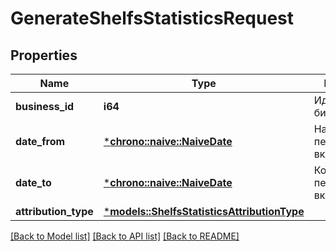 # GenerateShelfsStatisticsRequest

## Properties
Name | Type | Description | Notes
------------ | ------------- | ------------- | -------------
**business_id** | **i64** | Идентификатор бизнеса. | 
**date_from** | [***chrono::naive::NaiveDate**](date.md) | Начало периода, включительно. | 
**date_to** | [***chrono::naive::NaiveDate**](date.md) | Конец периода, включительно. | 
**attribution_type** | [***models::ShelfsStatisticsAttributionType**](ShelfsStatisticsAttributionType.md) |  | 

[[Back to Model list]](../README.md#documentation-for-models) [[Back to API list]](../README.md#documentation-for-api-endpoints) [[Back to README]](../README.md)


